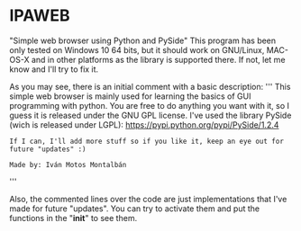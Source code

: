 # IPAWEB
"Simple web browser using Python and PySide"
This program has been only tested on Windows 10 64 bits, but it should work on GNU/Linux, MAC-OS-X and in other platforms as the library is supported there. If not, let me know and I'll try to fix it.

As you may see, there is an initial comment with a basic description:
'''
	This simple web browser is mainly used for learning the basics of GUI programming with python.
	You are free to do anything you want with it, so I guess it is released under the GNU GPL license. 
	I've used the library PySide (wich is released under LGPL): https://pypi.python.org/pypi/PySide/1.2.4 

	If I can, I'll add more stuff so if you like it, keep an eye out for future "updates" :)

	Made by: Iván Motos Montalbán
'''

Also, the commented lines over the code are just implementations that I've made for future "updates".
You can try to activate them and put the functions in the "__init__" to see them.



